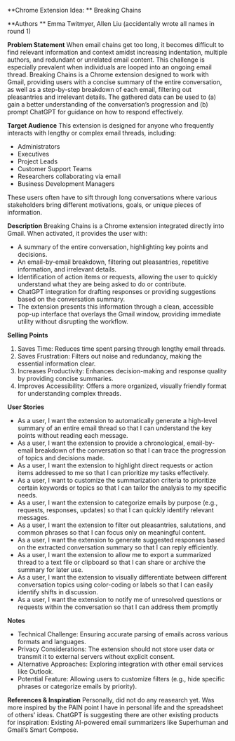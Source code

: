**Chrome Extension Idea: ** Breaking Chains

**Authors ** Emma Twitmyer, Allen Liu
(accidentally wrote all names in round 1)

**Problem Statement** 
When email chains get too long, it becomes difficult to find relevant information and context amidst increasing indentation, multiple authors, and redundant or unrelated email content. This challenge is especially prevalent when individuals are looped into an ongoing email thread. Breaking Chains is a Chrome extension designed to work with Gmail, providing users with a concise summary of the entire conversation, as well as a step-by-step breakdown of each email, filtering out pleasantries and irrelevant details. The gathered data can be used to (a) gain a better understanding of the conversation’s progression and (b) prompt ChatGPT for guidance on how to respond effectively.


**Target Audience**
This extension is designed for anyone who frequently interacts with lengthy or complex email threads, including:
- Administrators
- Executives
- Project Leads
- Customer Support Teams
- Researchers collaborating via email
- Business Development Managers

These users often have to sift through long conversations where various stakeholders bring different motivations, goals, or unique pieces of information.

**Description**
Breaking Chains is a Chrome extension integrated directly into Gmail. When activated, it provides the user with:
- A summary of the entire conversation, highlighting key points and decisions.
- An email-by-email breakdown, filtering out pleasantries, repetitive information, and irrelevant details.
- Identification of action items or requests, allowing the user to quickly understand what they are being asked to do or contribute.
- ChatGPT integration for drafting responses or providing suggestions based on the conversation summary.
- The extension presents this information through a clean, accessible pop-up interface that overlays the Gmail window, providing immediate utility without disrupting the workflow.

**Selling Points** 
1. Saves Time: Reduces time spent parsing through lengthy email threads.
2. Saves Frustration: Filters out noise and redundancy, making the essential information clear.
3. Increases Productivity: Enhances decision-making and response quality by providing concise summaries.
4. Improves Accessibility: Offers a more organized, visually friendly format for understanding complex threads.

**User Stories**
- As a user, I want the extension to automatically generate a high-level summary of an entire email thread so that I can understand the key points without reading each message.
- As a user, I want the extension to provide a chronological, email-by-email breakdown of the conversation so that I can trace the progression of topics and decisions made.
- As a user, I want the extension to highlight direct requests or action items addressed to me so that I can prioritize my tasks effectively.
- As a user, I want to customize the summarization criteria to prioritize certain keywords or topics so that I can tailor the analysis to my specific needs.
- As a user, I want the extension to categorize emails by purpose (e.g., requests, responses, updates) so that I can quickly identify relevant messages.
- As a user, I want the extension to filter out pleasantries, salutations, and common phrases so that I can focus only on meaningful content.
- As a user, I want the extension to generate suggested responses based on the extracted conversation summary so that I can reply efficiently.
- As a user, I want the extension to allow me to export a summarized thread to a text file or clipboard so that I can share or archive the summary for later use.
- As a user, I want the extension to visually differentiate between different conversation topics using color-coding or labels so that I can easily identify shifts in discussion.
- As a user, I want the extension to notify me of unresolved questions or requests within the conversation so that I can address them promptly

**Notes**
- Technical Challenge: Ensuring accurate parsing of emails across various formats and languages.
- Privacy Considerations: The extension should not store user data or transmit it to external servers without explicit consent.
- Alternative Approaches: Exploring integration with other email services like Outlook.
- Potential Feature: Allowing users to customize filters (e.g., hide specific phrases or categorize emails by priority).

**References & Inspiration**
Personally, did not do any reasearch yet. Was more inspired by the PAIN point I have in personal life and the spreadsheet of others' ideas. ChatGPT is suggesting there are other existing products for inspiration:
Existing AI-powered email summarizers like Superhuman and Gmail’s Smart Compose.
